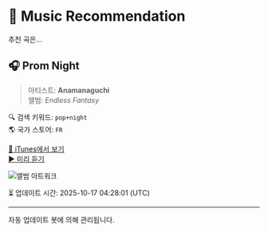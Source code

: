 
# 🎵 Music Recommendation

추천 곡은...

## 🎧 Prom Night  
> 아티스트: **Anamanaguchi**  
> 앨범: _Endless Fantasy_  

🔍 검색 키워드: `pop+night`  
🌎 국가 스토어: `FR`

[🔗 iTunes에서 보기](https://music.apple.com/fr/album/prom-night/1651286026?i=1651286033&uo=4)  
[▶️ 미리 듣기](https://audio-ssl.itunes.apple.com/itunes-assets/AudioPreview122/v4/8b/88/d6/8b88d6ef-765d-e16d-11dc-97a2b80dccf2/mzaf_1764794218261647130.plus.aac.p.m4a)

![앨범 아트워크](https://is1-ssl.mzstatic.com/image/thumb/Music112/v4/e5/a8/3f/e5a83f57-8803-b0f3-229d-89147592add0/644110040695.png/100x100bb.jpg)

⏳ 업데이트 시간: 2025-10-17 04:28:01 (UTC)

---
자동 업데이트 봇에 의해 관리됩니다.
